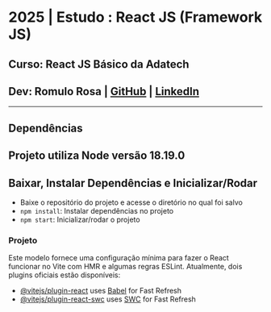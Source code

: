 # 2025 | Estudo : React JS (Framework JS)
## Curso: React JS Básico da Adatech
## Dev: Romulo Rosa | [GitHub](https://github.com/rosadevsolutions) | [LinkedIn](https://www.linkedin.com/in/romulorosadev)

---

## Dependências
Projeto utiliza Node versão 18.19.0
---

## Baixar, Instalar Dependências e Inicializar/Rodar
- Baixe o repositório do projeto e acesse o diretório no qual foi salvo
- `npm install`: Instalar dependências no projeto
- `npm start`: Inicializar/rodar o projeto

### Projeto
Este modelo fornece uma configuração mínima para fazer o React funcionar no Vite com HMR e algumas regras ESLint.
Atualmente, dois plugins oficiais estão disponíveis:
- [@vitejs/plugin-react](https://github.com/vitejs/vite-plugin-react/blob/main/packages/plugin-react/README.md) uses [Babel](https://babeljs.io/) for Fast Refresh
- [@vitejs/plugin-react-swc](https://github.com/vitejs/vite-plugin-react-swc) uses [SWC](https://swc.rs/) for Fast Refresh
